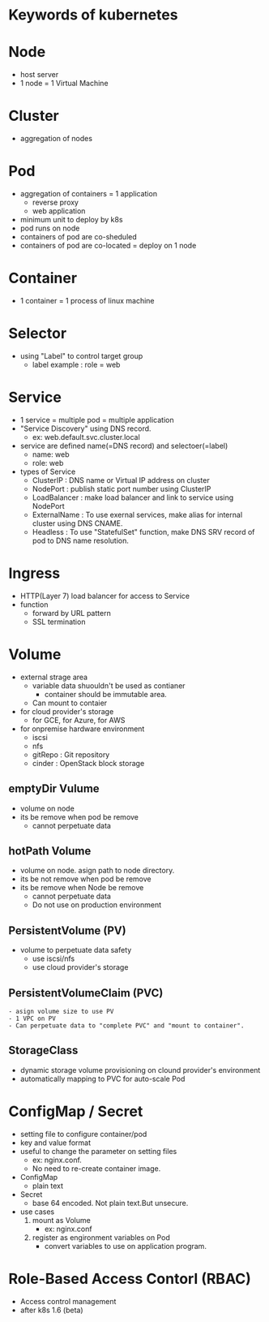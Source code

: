 # Keywords of kubernetes

# Node
- host server
- 1 node = 1 Virtual Machine

# Cluster
- aggregation of nodes

# Pod
- aggregation of containers = 1 application
    - reverse proxy 
    - web application
- minimum unit to deploy by k8s
- pod runs on node
- containers of pod are co-sheduled
- containers of pod are co-located = deploy on 1 node

# Container
- 1 container = 1 process of linux machine

# Selector
- using "Label" to control target group
    - label example : role = web

# Service
- 1 service = multiple pod = multiple application
- "Service Discovery" using DNS record. 
    - ex: web.default.svc.cluster.local
- service are defined name(=DNS record) and selectoer(=label)
    - name: web
    - role: web
- types of Service
    - ClusterIP     : DNS name or Virtual IP address on cluster
    - NodePort      : publish static port number using ClusterIP
    - LoadBalancer  : make load balancer and link to service using NodePort
    - ExternalName  : To use exernal services, make alias for internal cluster using DNS CNAME.
    - Headless      : To use "StatefulSet" function, make DNS SRV record of pod to DNS name resolution.

# Ingress
- HTTP(Layer 7) load balancer for access to Service
- function
    - forward by URL pattern
    - SSL termination

# Volume
- external strage area
    - variable data shuouldn't be used as contianer 
        - container should be immutable area.
    - Can mount to contaier
- for cloud provider's storage
    - for GCE, for Azure, for AWS
- for onpremise hardware environment
    - iscsi
    - nfs
    - gitRepo   : Git repository
    - cinder    : OpenStack block storage

## emptyDir Vulume
- volume on node
- its be remove when pod be remove
    - cannot perpetuate data

## hotPath Volume
- volume on node. asign path to node directory.
- its be not remove when pod be remove
- its be remove when Node be remove
    - cannot perpetuate data
    - Do not use on production environment

## PersistentVolume (PV)
- volume to perpetuate data safety
    - use iscsi/nfs
    - use cloud provider's storage

## PersistentVolumeClaim (PVC)
    - asign volume size to use PV
    - 1 VPC on PV
    - Can perpetuate data to "complete PVC" and "mount to container".

## StorageClass
- dynamic storage volume provisioning on clound provider's environment
- automatically mapping to PVC for auto-scale Pod

# ConfigMap / Secret
- setting file to configure container/pod
- key and value format
- useful to change the parameter on setting files
    - ex: nginx.conf. 
    - No need to re-create container image.
- ConfigMap
    - plain text
- Secret
    - base 64 encoded. Not plain text.But unsecure.
- use cases
    1. mount as Volume
        - ex: nginx.conf
    1. register as engironment variables on Pod
        - convert variables to use on application program.


# Role-Based Access Contorl (RBAC)
- Access control management
- after k8s 1.6 (beta)
